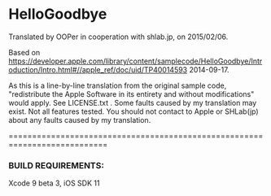 # HelloGoodbye

Translated by OOPer in cooperation with shlab.jp, on 2015/02/06.

Based on
<https://developer.apple.com/library/content/samplecode/HelloGoodbye/Introduction/Intro.html#//apple_ref/doc/uid/TP40014593>
2014-09-17.

As this is a line-by-line translation from the original sample code, "redistribute the Apple Software in its entirety and without modifications" would apply. See LICENSE.txt .
Some faults caused by my translation may exist. Not all features tested.
You should not contact to Apple or SHLab(jp) about any faults caused by my translation.

===========================================================================
### BUILD REQUIREMENTS:

Xcode 9 beta 3, iOS SDK 11
